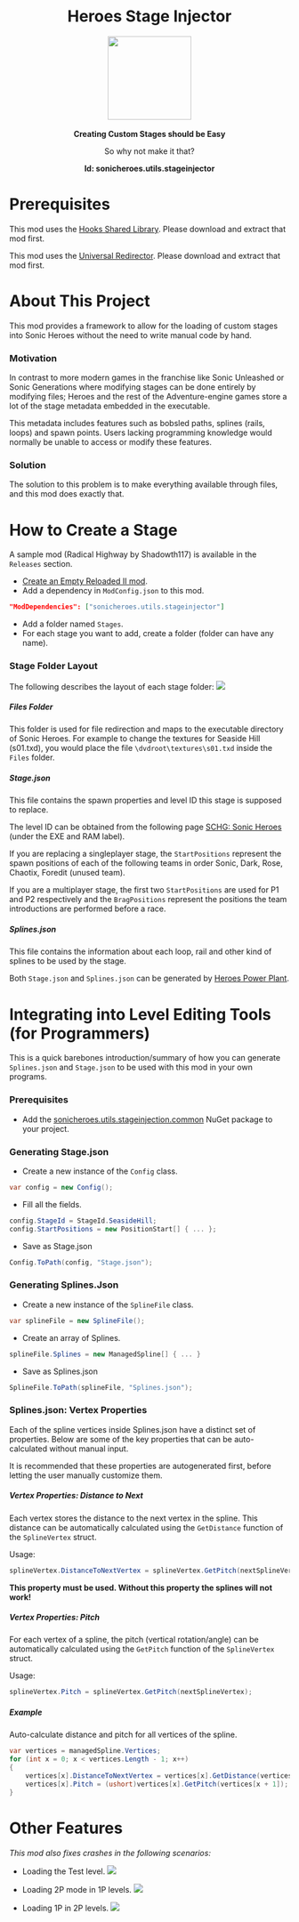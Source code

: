 <div align="center">
	<h1>Heroes Stage Injector</h1>
	<img src="https://i.imgur.com/BjPn7rU.png" width="150" align="center" />
	<br/> <br/>
	<strong>Creating Custom Stages should be Easy<br/></strong>
	<p>So why not make it that?</p>
<b>Id: sonicheroes.utils.stageinjector</b>
</div>

# Prerequisites
This mod uses the [Hooks Shared Library](https://github.com/Sewer56/Reloaded.SharedLib.Hooks).
Please download and extract that mod first.

This mod uses the [Universal Redirector](https://github.com/Reloaded-Project/reloaded.universal.redirector).
Please download and extract that mod first.

# About This Project

This mod provides a framework to allow for the loading of custom stages into Sonic Heroes without the need to write manual code by hand.

### Motivation
In contrast to more modern games in the franchise like Sonic Unleashed or Sonic Generations where modifying stages can be done entirely by modifying files; Heroes and the rest of the Adventure-engine games store a lot of the stage metadata embedded in the executable.

This metadata includes features such as bobsled paths, splines (rails, loops) and spawn points. Users lacking programming knowledge would normally be unable to access or modify these features.

### Solution
The solution to this problem is to make everything available through files, and this mod does exactly that.

# How to Create a Stage

A sample mod (Radical Highway by Shadowth117) is available in the `Releases` section.

- [Create an Empty Reloaded II mod](https://github.com/Reloaded-Project/Reloaded-II/blob/master/Docs/GettingStartedMods.md).
- Add a dependency in `ModConfig.json` to this mod.
```json
"ModDependencies": ["sonicheroes.utils.stageinjector"]
```

- Add a folder named `Stages`.
- For each stage you want to add, create a folder (folder can have any name).

### Stage Folder Layout
The following describes the layout of each stage folder:
![](https://i.imgur.com/ibj2IGV.png)

##### Files Folder
This folder is used for file redirection and maps to the executable directory of Sonic Heroes.
For example to change the textures for Seaside Hill (s01.txd), you would place the file `\dvdroot\textures\s01.txd` inside the `Files` folder.

##### Stage.json
This file contains the spawn properties and level ID this stage is supposed to replace.

The level ID can be obtained from the following page [SCHG: Sonic Heroes](http://info.sonicretro.org/SCHG:Sonic_Heroes/Level_List)  (under the EXE and RAM label).

If you are replacing a singleplayer stage, the `StartPositions` represent the spawn positions of each of the following teams in order Sonic, Dark, Rose, Chaotix, Foredit (unused team).

If you are a multiplayer stage, the first two `StartPositions` are used for P1 and P2 respectively and the `BragPositions` represent the positions the team introductions are performed before a race. 

##### Splines.json
This file contains the information about each loop, rail and other kind of splines to be used by the stage.

Both `Stage.json` and `Splines.json` can be generated by [Heroes Power Plant](https://github.com/igorseabra4/HeroesPowerPlant).

# Integrating into Level Editing Tools (for Programmers)

This is a quick barebones introduction/summary of how you can generate `Splines.json` and `Stage.json` to be used with this mod in your own programs.

### Prerequisites
- Add the [sonicheroes.utils.stageinjection.common](https://www.nuget.org/packages/SonicHeroes.Utils.StageInjector.Common) NuGet package to your project. 

### Generating Stage.json

- Create a new instance of the `Config` class.
```csharp
var config = new Config();
```

- Fill all the fields.
```csharp
config.StageId = StageId.SeasideHill;
config.StartPositions = new PositionStart[] { ... };
```

- Save as Stage.json
```csharp
Config.ToPath(config, "Stage.json");
```

### Generating Splines.Json
- Create a new instance of the `SplineFile` class.
```csharp
var splineFile = new SplineFile();
```

- Create an array of Splines.
```csharp
splineFile.Splines = new ManagedSpline[] { ... }
```

- Save as Splines.json
```csharp
SplineFile.ToPath(splineFile, "Splines.json");
```

### Splines.json: Vertex Properties
Each of the spline vertices inside Splines.json have a distinct set of properties.
Below are some of the key properties that can be auto-calculated without manual input.

It is recommended that these properties are autogenerated first, before letting the user manually customize them.

##### Vertex Properties: Distance to Next
Each vertex stores the distance to the next vertex in the spline. This distance can be automatically calculated using the `GetDistance` function of the `SplineVertex` struct.

Usage: 
```csharp
splineVertex.DistanceToNextVertex = splineVertex.GetPitch(nextSplineVertex);
```

**This property must be used. Without this property the splines will not work!**

##### Vertex Properties: Pitch
For each vertex of a spline, the pitch (vertical rotation/angle) can be automatically calculated using the `GetPitch` function of the `SplineVertex` struct.

Usage: 
```csharp
splineVertex.Pitch = splineVertex.GetPitch(nextSplineVertex);
```

##### Example

Auto-calculate distance and pitch for all vertices of the spline.
```csharp
var vertices = managedSpline.Vertices;
for (int x = 0; x < vertices.Length - 1; x++)
{
    vertices[x].DistanceToNextVertex = vertices[x].GetDistance(vertices[x + 1]);
    vertices[x].Pitch = (ushort)vertices[x].GetPitch(vertices[x + 1]);
}
```

# Other Features

*This mod also fixes crashes in the following scenarios:*

- Loading the Test level.
![](https://cdn.discordapp.com/attachments/317475533321404416/613059388252487719/unknown.png)

- Loading 2P mode in 1P levels.
![](https://cdn.discordapp.com/attachments/317475533321404416/613058385771757578/Tsonic_win_bnalZlSPEU.png)

- Loading 1P in 2P levels.
![](https://cdn.discordapp.com/attachments/317475533321404416/613064695171252224/unknown.png)

```

```
